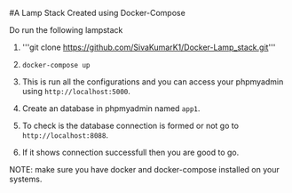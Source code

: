 #A Lamp Stack Created using Docker-Compose

Do run the following lampstack

1. '''git clone https://github.com/SivaKumarK1/Docker-Lamp_stack.git'''

2. ```docker-compose up```

3. This is run all the configurations and you can access your phpmyadmin using ```http://localhost:5000```.

4. Create an database in phpmyadmin named ```app1```.

5. To check is the database connection is formed or not go to ```http://localhost:8088```.

6. If it shows connection successfull then you are good to go.

NOTE: make sure you have docker and docker-compose installed on your systems.


